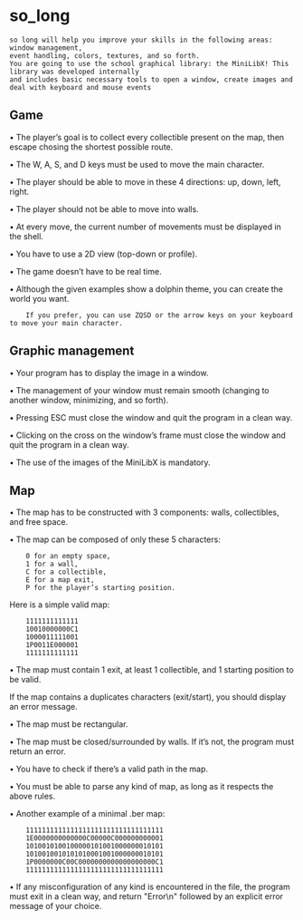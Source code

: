 # so_long

    so long will help you improve your skills in the following areas: window management,
    event handling, colors, textures, and so forth.
    You are going to use the school graphical library: the MiniLibX! This library was developed internally
    and includes basic necessary tools to open a window, create images and deal with keyboard and mouse events

## Game

• The player’s goal is to collect every collectible present on the map, then escape chosing the shortest possible route.

• The W, A, S, and D keys must be used to move the main character.

• The player should be able to move in these 4 directions: up, down, left, right.

• The player should not be able to move into walls.

• At every move, the current number of movements must be displayed in the shell.

• You have to use a 2D view (top-down or profile).

• The game doesn’t have to be real time.

• Although the given examples show a dolphin theme, you can create the world you want.

        If you prefer, you can use ZQSD or the arrow keys on your keyboard to move your main character.

## Graphic management


• Your program has to display the image in a window.

• The management of your window must remain smooth (changing to another window, minimizing, and so forth).

• Pressing ESC must close the window and quit the program in a clean way.

• Clicking on the cross on the window’s frame must close the window and quit the program in a clean way.

• The use of the images of the MiniLibX is mandatory.

## Map

• The map has to be constructed with 3 components: walls, collectibles, and free space.

• The map can be composed of only these 5 characters:

        0 for an empty space,
        1 for a wall,
        C for a collectible,
        E for a map exit,
        P for the player’s starting position.

Here is a simple valid map:

        1111111111111
        10010000000C1
        1000011111001
        1P0011E000001
        1111111111111

• The map must contain 1 exit, at least 1 collectible, and 1 starting position to be valid.

If the map contains a duplicates characters (exit/start), you should display an error message.

• The map must be rectangular.

• The map must be closed/surrounded by walls. If it’s not, the program must return an error.

• You have to check if there’s a valid path in the map.

• You must be able to parse any kind of map, as long as it respects the above rules.

• Another example of a minimal .ber map:

        1111111111111111111111111111111111
        1E0000000000000C00000C000000000001
        1010010100100000101001000000010101
        1010010010101010001001000000010101
        1P0000000C00C0000000000000000000C1
        1111111111111111111111111111111111

• If any misconfiguration of any kind is encountered in the file, the program must exit in a clean way, and return "Error\n" followed by an explicit error message of your choice.

